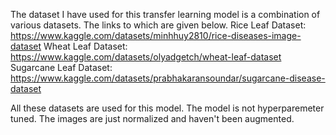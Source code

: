 The dataset I have used for this transfer learning model is a combination of various datasets. The links to which are given below.
Rice Leaf Dataset: https://www.kaggle.com/datasets/minhhuy2810/rice-diseases-image-dataset
Wheat Leaf Dataset: https://www.kaggle.com/datasets/olyadgetch/wheat-leaf-dataset
Sugarcane Leaf Dataset: https://www.kaggle.com/datasets/prabhakaransoundar/sugarcane-disease-dataset

All these datasets are used for this model. 
The model is not hyperparemeter tuned. The images are just normalized and haven't been augmented. 
